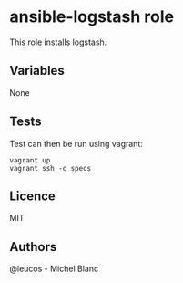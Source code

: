ansible-logstash role
=====================

This role installs logstash.

Variables
----------

None

Tests
-----

Test can then be run using vagrant:

```
vagrant up
vagrant ssh -c specs
```

Licence
-------

MIT

Authors
-------
@leucos - Michel Blanc
